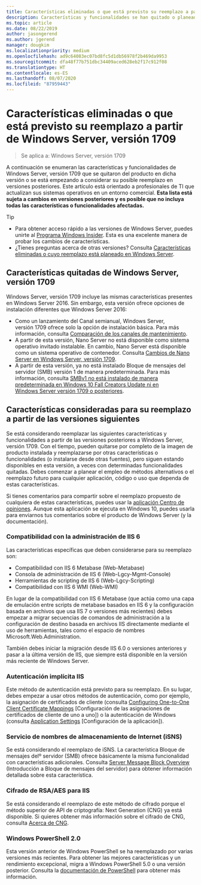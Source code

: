 ```yaml
---
title: Características eliminadas o que está previsto su reemplazo a partir de Windows Server (versión 1709)
description: Características y funcionalidades se han quitado o planeado para su eliminación en las versiones.
ms.topic: article
ms.date: 08/22/2019
author: jasongerend
ms.author: jgerend
manager: dougkim
ms.localizationpriority: medium
ms.openlocfilehash: ad9c64083ec07bd8fc5d1db56978f2b469da9953
ms.sourcegitcommit: dfa48f77b751dbc34409aced628eb2f17c912f08
ms.translationtype: HT
ms.contentlocale: es-ES
ms.lasthandoff: 08/07/2020
ms.locfileid: "87959443"
---
```

# <a name="features-removed-or-planned-for-replacement-starting-with-windows-server-version-1709"></a>Características eliminadas o que está previsto su reemplazo a partir de Windows Server, versión 1709

>Se aplica a: Windows Server, versión 1709

A continuación se enumeran las características y funcionalidades de Windows Server, versión 1709 que se quitaron del producto en dicha versión o se está empezando a considerar su posible reemplazo en versiones posteriores. Este artículo está orientado a profesionales de TI que actualizan sus sistemas operativos en un entorno comercial. **Esta lista está sujeta a cambios en versiones posteriores y es posible que no incluya todas las características o funcionalidades afectadas.**

> [!TIP]
> - Para obtener acceso rápido a las versiones de Windows Server, puedes unirte al [Programa Windows Insider](https://insider.windows.com). Esta es una excelente manera de probar los cambios de características.
> - ¿Tienes preguntas acerca de otras versiones? Consulta [Características eliminadas o cuyo reemplazo está planeado en Windows Server](../get-started-19/removed-features.md).

## <a name="features-removed-from-windows-server-version-1709"></a>Características quitadas de Windows Server, versión 1709

Windows Server, versión 1709 incluye las mismas características presentes en Windows Server 2016. Sin embargo, esta versión ofrece opciones de instalación diferentes que Windows Server 2016:

- Como un lanzamiento del Canal semianual, Windows Server, versión 1709 ofrece solo la opción de instalación básica. Para más información, consulta [Comparación de los canales de mantenimiento](../get-started-19/servicing-channels-19.md).
- A partir de esta versión, Nano Server no está disponible como sistema operativo invitado instalable. En cambio, Nano Server está disponible como un sistema operativo de contenedor. Consulta [Cambios de Nano Server en Windows Server, versión 1709](nano-in-semi-annual-channel.md).
- A partir de esta versión, ya no está instalado Bloque de mensajes del servidor (SMB) versión 1 de manera predeterminada. Para más información, consulta [SMBv1 no está instalado de manera predeterminada en Windows 10 Fall Creators Update ni en Windows Server versión 1709 o posteriores](https://support.microsoft.com/help/4034314/smbv1-is-not-installed-by-default-in-windows).


## <a name="features-being-considered-for-replacement-starting-with-subsequent-releases"></a>Características consideradas para su reemplazo a partir de las versiones siguientes

Se está considerando reemplazar las siguientes características y funcionalidades a partir de las versiones posteriores a Windows Server, versión 1709. Con el tiempo, pueden quitarse por completo de la imagen de producto instalada y reemplazarse por otras características o funcionalidades (o instalarse desde otras fuentes), pero siguen estando disponibles en esta versión, a veces con determinadas funcionalidades quitadas. Debes comenzar a planear el empleo de métodos alternativos o el reemplazo futuro para cualquier aplicación, código o uso que dependa de estas características.

Si tienes comentarios para compartir sobre el reemplazo propuesto de cualquiera de estas características, puedes usar la [aplicación Centro de opiniones](https://support.microsoft.com/help/4021566/windows-10-send-feedback-to-microsoft-with-feedback-hub-app). Aunque esta aplicación se ejecuta en Windows 10, puedes usarla para enviarnos tus comentarios sobre el producto de Windows Server (y la documentación).

### <a name="iis-6-management-compatibility"></a>Compatibilidad con la administración de IIS 6
Las características específicas que deben considerarse para su reemplazo son:

- Compatibilidad con IIS 6 Metabase (Web-Metabase)
- Consola de administración de IIS 6 (Web-Lgcy-Mgmt-Console)
- Herramientas de scripting de IIS 6 (Web-Lgcy-Scripting)
- Compatibilidad con IIS 6 WMI (Web-WMI)

En lugar de la compatibilidad con IIS 6 Metabase (que actúa como una capa de emulación entre scripts de metabase basados en IIS 6 y la configuración basada en archivos que usa IIS 7 o versiones más recientes) debes empezar a migrar secuencias de comandos de administración a la configuración de destino basada en archivos IIS directamente mediante el uso de herramientas, tales como el espacio de nombres Microsoft.Web.Administration.

También debes iniciar la migración desde IIS 6.0 o versiones anteriores y pasar a la última versión de IIS, que siempre está disponible en la versión más reciente de Windows Server.


### <a name="iis-digest-authentication"></a>Autenticación implícita IIS
Este método de autenticación está previsto para su reemplazo. En su lugar, debes empezar a usar otros métodos de autenticación, como por ejemplo, la asignación de certificados de cliente (consulta [Configuring One-to-One Client Certificate Mappings](/iis/manage/configuring-security/configuring-one-to-one-client-certificate-mappings) [Configuración de las asignaciones de certificados de cliente de uno a uno]) o la autenticación de Windows (consulta [Application Settings](/iis-administration/configuration/appsettings.json) [Configuración de la aplicación]).

### <a name="internet-storage-name-service-isns"></a>Servicio de nombres de almacenamiento de Internet (iSNS)
Se está considerando el reemplazo de iSNS. La característica Bloque de mensajes delº servidor (SMB) ofrece básicamente la misma funcionalidad con características adicionales. Consulta [Server Message Block Overview](/previous-versions/windows/it-pro/windows-server-2012-R2-and-2012/hh831795(v=ws.11)) (Introducción a Bloque de mensajes del servidor) para obtener información detallada sobre esta característica.

### <a name="rsaaes-encryption-for-iis"></a>Cifrado de RSA/AES para IIS
Se está considerando el reemplazo de este método de cifrado porque el método superior de API de criptografía: Next Generation (CNG) ya está disponible. Si quieres obtener más información sobre el cifrado de CNG, consulta [Acerca de CNG](/windows/win32/seccng/about-cng).

### <a name="windows-powershell-20"></a>Windows PowerShell 2.0
Esta versión anterior de Windows PowerShell se ha reemplazado por varias versiones más recientes. Para obtener las mejores características y un rendimiento excepcional, migra a Windows PowerShell 5.0 o una versión posterior. Consulta la [documentación de PowerShell](/powershell/index?view=powershell-5.1) para obtener más información.
